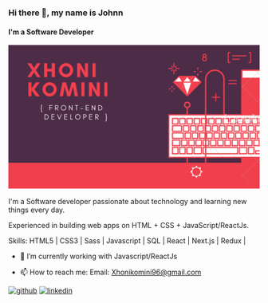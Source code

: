 
### Hi there 👋, my name is Johnn
#### I'm a Software Developer 
![Software Developer](https://github.com/Xhoni96/xhoni96/blob/master/XHONI%20KOMINI.png)

I'm a Software developer passionate about technology and learning new things every day. 

Experienced in building web apps on HTML + CSS + JavaScript/ReactJs. 

Skills:  HTML5 | CSS3 | Sass | Javascript | SQL | React | Next.js | Redux | 

- 🔭 I’m currently working with Javascript/ReactJs 

- 📫 How to reach me: Email: Xhonikomini96@gmail.com 


[<img src='https://cdn.jsdelivr.net/npm/simple-icons@3.0.1/icons/github.svg' alt='github' height='40'>](https://github.com/xhoni96)  [<img src='https://cdn.jsdelivr.net/npm/simple-icons@3.0.1/icons/linkedin.svg' alt='linkedin' height='40'>](https://www.linkedin.com/in/xhonikomini/)  









